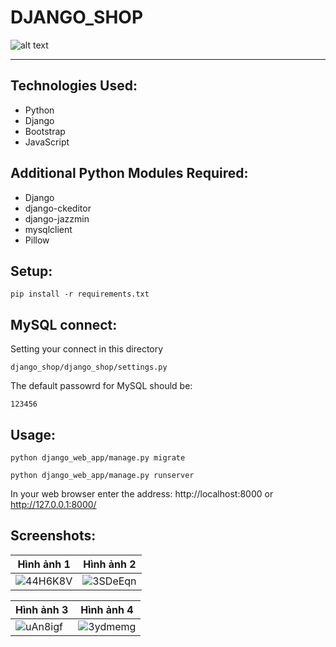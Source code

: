 # **DJANGO_SHOP**
![alt text](https://www.djangoproject.com/m/img/logos/django-logo-negative.png)
***
<h2>Technologies Used:</h2>
<ul>
    <li>Python</li>
    <li>Django</li>
    <li>Bootstrap</li>
    <li>JavaScript</li>
</ul>
    
<h2>Additional Python Modules Required:</h2>
<ul>
    <li>Django</li>
    <li>django-ckeditor</li>
    <li>django-jazzmin</li>
    <li>mysqlclient</li>
    <li>Pillow</li>
</ul>

<h2>Setup:</h2>

    pip install -r requirements.txt

## MySQL connect:
Setting your connect in this directory

    django_shop/django_shop/settings.py

The default passowrd for MySQL should be:
    
    123456
  
<h2>Usage:</h2>
    
    python django_web_app/manage.py migrate

    python django_web_app/manage.py runserver
    
   In your web browser enter the address: http://localhost:8000 or http://127.0.0.1:8000/

## Screenshots:
| Hình ảnh 1 | Hình ảnh 2 |
|------------|------------|
| ![44H6K8V](https://github.com/nigrumdiaster/django_shop/assets/119689847/99d9036e-8d8b-47c1-a4b2-673393c55b32) | ![3SDeEqn](https://github.com/nigrumdiaster/django_shop/assets/119689847/902276d1-9d90-46de-bf9e-207f7a4dd077) |

| Hình ảnh 3 | Hình ảnh 4 |
|------------|------------|
| ![uAn8igf](https://github.com/nigrumdiaster/django_shop/assets/119689847/e60609d7-e070-46ee-aa56-da74c8553b3c) | ![3ydmemg](https://github.com/nigrumdiaster/django_shop/assets/119689847/fea7a5f4-19a7-481e-afd7-e72cb743a563) |


